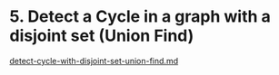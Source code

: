 # 5. Detect a Cycle in a graph with a disjoint set (Union Find)

[detect-cycle-with-disjoint-set-union-find.md](../../2.-data-structures/union-find/detect-cycle-with-disjoint-set-union-find.md "mention")
